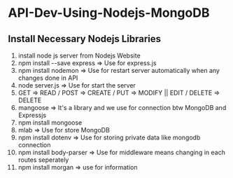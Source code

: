 # API-Dev-Using-Nodejs-MongoDB

## Install Necessary Nodejs Libraries

1) install node js server from Nodejs Website
2) npm install --save express => Use for express.js
3) npm install nodemon => Use for restart server automatically when any changes done in API
4) node server.js => Use for start the server 
5) GET => READ / 
   POST => CREATE / 
   PUT => MODIFY || EDIT / 
   DELETE => DELETE
6) mangoose => It's a library and we use for connection btw MongoDB and Expressjs
7) npm install mongoose
8) mlab => Use for store MongoDB
9) npm install dotenv => Use for storing private data like mongodb connection
10) npm install body-parser => Use for middleware means changing in each routes seperately
11) npm install morgan => use for information
